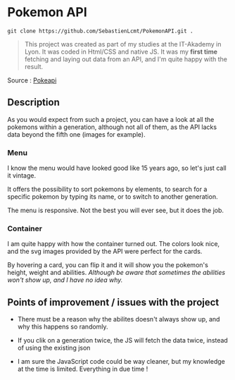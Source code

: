 # Pokemon API

`git clone https://github.com/SebastienLcmt/PokemonAPI.git .`

> This project was created as part of my studies at the IT-Akademy in Lyon. 
> It was coded in Html/CSS and native JS.
> It was my **first time** fetching and laying out data from an API, and I'm quite happy with the result.

Source : [Pokeapi](https://pokeapi.co/)


## Description 

As you would expect from such a project, you can have a look at all the pokemons within a generation, although not all of them, as the API lacks data beyond the fifth one (images for example). 

### Menu

I know the menu would have looked good like 15 years ago, so let's just call it vintage. 

It offers the possibility to sort pokemons by elements, to search for a specific pokemon by typing its name, or to switch to another generation. 

The menu is responsive. Not the best you will ever see, but it does the job. 

### Container

I am quite happy with how the container turned out. The colors look nice, and the svg images provided by the API were perfect for the cards. 

By hovering a card, you can flip it and it will show you the pokemon's height, weight and abilities.
*Although be aware that sometimes the abilities won't show up, and I have no idea why.* 


## Points of improvement / issues with the project

- There must be a reason why the abilites doesn't always show up, and why this happens so randomly.

- If you clik on a generation twice, the JS will fetch the data twice, instead of using the existing json

- I am sure the JavaScript code could be way cleaner, but my knowledge at the time is limited. Everything in due time !



